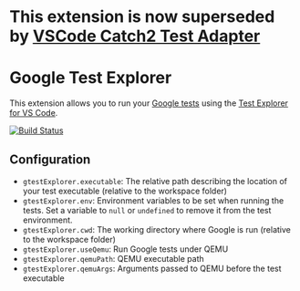 # This extension is now superseded by [VSCode Catch2 Test Adapter](https://github.com/matepek/vscode-catch2-test-adapter)

# Google Test Explorer

This extension allows you to run your [Google tests](https://github.com/google/googletest) using the 
[Test Explorer for VS Code](https://marketplace.visualstudio.com/items?itemName=hbenl.vscode-test-explorer).

[![Build Status](https://travis-ci.com/OpenNingia/vscode-google-test-adapter.svg?branch=master)](https://travis-ci.com/OpenNingia/vscode-google-test-adapter)

## Configuration

* `gtestExplorer.executable`: The relative path describing the location of your test executable (relative to the workspace folder)
* `gtestExplorer.env`: Environment variables to be set when running the tests. Set a variable to `null` or `undefined` to remove it from the test environment.
* `gtestExplorer.cwd`: The working directory where Google is run (relative to the workspace folder)
* `gtestExplorer.useQemu`: Run Google tests under QEMU
* `gtestExplorer.qemuPath`: QEMU executable path
* `gtestExplorer.qemuArgs`: Arguments passed to QEMU before the test executable
